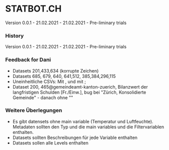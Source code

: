 # STATBOT.CH
Version 0.0.1 - 21.02.2021 - 21.02.2021 - Pre-liminary trials

### History
Version 0.0.1 - 21.02.2021 - 21.02.2021 - Pre-liminary trials


### Feedback for Dani
- Datasets 201,433,634 (korrupte Zeichen)
- Datasets 685, 679, 640, 641,512, 385,384,296,115
- Uneinheitliche CSVs: Mit , und mit ;
- Dataset 200, 465@gemeindeamt-kanton-zuerich, Bilanzwert der langfristigen Schulden [Fr./Einw.], bug bei "Zürich, Konsolidierte Gemeinde" - danach ohne ""

### Weitere Überlegungen
- Es gibt datensets ohne main variable (Temperatur und Luftfeuchte). Metadaten sollten den Typ und die main variables und die Filtervariablen enthalten.
- Datasets sollten Beschreibungen für jede Variable enthalten
- Datasets sollen alle Levels enthalten

